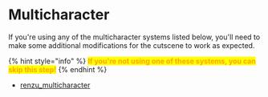# Multicharacter

If you're using any of the multicharacter systems listed below, you'll need to make some additional modifications for the cutscene to work as expected.&#x20;

{% hint style="info" %}
<mark style="color:orange;">**If you're not using one of these systems, you can skip this step!**</mark>
{% endhint %}

* [renzu\_multicharacter](../../../codekit/configuration/renzu-multicharacter.md)

